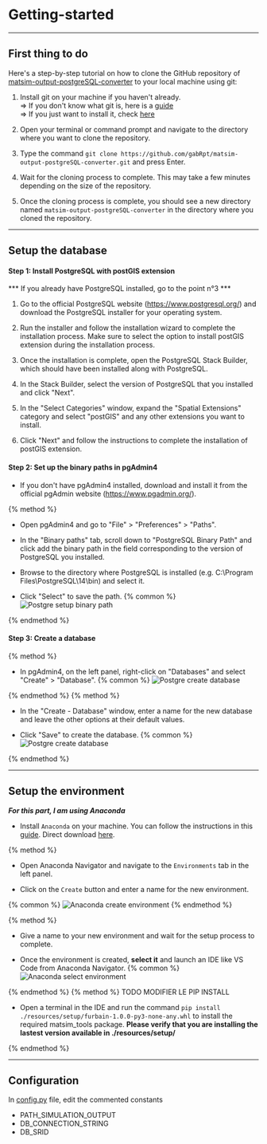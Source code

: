 # Getting-started

___

## First thing to do

Here's a step-by-step tutorial on how to clone the GitHub repository of [matsim-output-postgreSQL-converter](https://github.com/gabRpt/matsim-output-postgreSQL-converter) to your local machine using git:

1. Install git on your machine if you haven't already.  
    => If you don't know what git is, here is a [guide](https://github.com/git-guides)  
    => If you just want to install it, check [here](https://github.com/git-guides/install-git)

2. Open your terminal or command prompt and navigate to the directory where you want to clone the repository.

3. Type the command `git clone https://github.com/gabRpt/matsim-output-postgreSQL-converter.git` and press Enter.

4. Wait for the cloning process to complete. This may take a few minutes depending on the size of the repository.

5. Once the cloning process is complete, you should see a new directory named `matsim-output-postgreSQL-converter` in the directory where you cloned the repository.

___

## Setup the database

#### Step 1: Install PostgreSQL with postGIS extension
*** If you already have PostgreSQL installed, go to the point n°3 ***

1. Go to the official PostgreSQL website (https://www.postgresql.org/) and download the PostgreSQL installer for your operating system.

2. Run the installer and follow the installation wizard to complete the installation process. Make sure to select the option to install postGIS extension during the installation process.

3. Once the installation is complete, open the PostgreSQL Stack Builder, which should have been installed along with PostgreSQL.

4. In the Stack Builder, select the version of PostgreSQL that you installed and click "Next".

5. In the "Select Categories" window, expand the "Spatial Extensions" category and select "postGIS" and any other  extensions you want to install.

6. Click "Next" and follow the instructions to complete the installation of postGIS extension.

#### Step 2: Set up the binary paths in pgAdmin4

* If you don't have pgAdmin4 installed, download and install it from the official pgAdmin website (https://www.pgadmin.org/).

{% method %}
* Open pgAdmin4 and go to "File" > "Preferences" > "Paths".

* In the "Binary paths" tab, scroll down to "PostgreSQL Binary Path" and click add the binary path in the field corresponding to the version of PostgreSQL you installed.

* Browse to the directory where PostgreSQL is installed (e.g. C:\Program Files\PostgreSQL\14\bin) and select it.

* Click "Select" to save the path.
{% common %}
![Postgre setup binary path](https://raw.githubusercontent.com/gabRpt/matsim-output-postgreSQL-converter/main/resources/docs/getting-started/postgre_binay_path.png)

{% endmethod %}

#### Step 3: Create a database

{% method %}

* In pgAdmin4, on the left panel, right-click on "Databases" and select "Create" > "Database".
{% common %}
![Postgre create database](https://raw.githubusercontent.com/gabRpt/matsim-output-postgreSQL-converter/main/resources/docs/getting-started/postgre_create_db_1.png)

{% endmethod %}
{% method %}

* In the "Create - Database" window, enter a name for the new database and leave the other options at their default values.

* Click "Save" to create the database.
{% common %}
![Postgre create database](https://raw.githubusercontent.com/gabRpt/matsim-output-postgreSQL-converter/main/resources/docs/getting-started/postgre_create_db_2.png)

{% endmethod %}

___

## Setup the environment

***For this part, I am using Anaconda***

* Install `Anaconda` on your machine. You can follow the instructions in this [guide](https://docs.conda.io/projects/conda/en/latest/user-guide/install/index.html). Direct download [here](https://www.anaconda.com/products/distribution).

{% method %}

* Open Anaconda Navigator and navigate to the `Environments` tab in the left panel.

* Click on the `Create` button and enter a name for the new environment.

{% common %}
![Anaconda create environment](https://raw.githubusercontent.com/gabRpt/matsim-output-postgreSQL-converter/main/resources/docs/getting-started/anaconda_create_env.png)
{% endmethod %}

{% method %}

* Give a name to your new environment and wait for the setup process to complete.

* Once the environment is created, **select it** and launch an IDE like VS Code from Anaconda Navigator.
{% common %}
![Anaconda select environment](https://raw.githubusercontent.com/gabRpt/matsim-output-postgreSQL-converter/main/resources/docs/getting-started/anaconda_select_env.png)

{% endmethod %}
{% method %}
TODO MODIFIER LE PIP INSTALL

* Open a terminal in the IDE and run the command `pip install ./resources/setup/furbain-1.0.0-py3-none-any.whl` to install the required matsim_tools package. **Please verify that you are installing the lastest version available in ./resources/setup/**

{% endmethod %}

___

## Configuration

In [config.py](https://github.com/gabRpt/matsim-output-postgreSQL-converter/blob/main/src/config.py "config.py") file, edit the commented constants

* PATH_SIMULATION_OUTPUT
* DB_CONNECTION_STRING
* DB_SRID